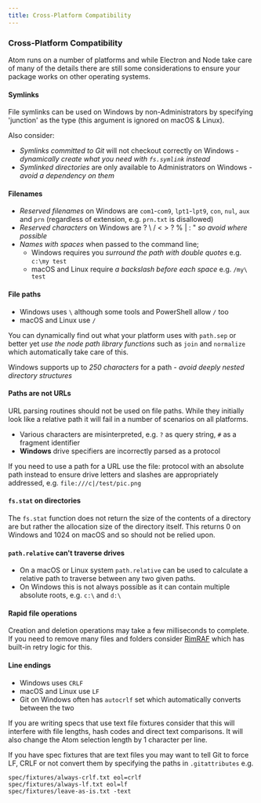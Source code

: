 ```yaml
---
title: Cross-Platform Compatibility
---
```

### Cross-Platform Compatibility

Atom runs on a number of platforms and while Electron and Node take care of many of the details there
are still some considerations to ensure your package works on other operating systems.

#### Symlinks

File symlinks can be used on Windows by non-Administrators by specifying 'junction' as the type (this argument is ignored on macOS & Linux).

Also consider:

* *Symlinks committed to Git* will not checkout correctly on Windows - _dynamically create what you need with `fs.symlink` instead_
* *Symlinked directories* are only available to Administrators on Windows - _avoid a dependency on them_

#### Filenames

* *Reserved filenames* on Windows are `com1`-`com9`, `lpt1`-`lpt9`, `con`, `nul`, `aux` and `prn` (regardless of extension, e.g. `prn.txt` is disallowed)
* *Reserved characters* on Windows are ? \ / < > ? % | : "  _so avoid where possible_
* *Names with spaces* when passed to the command line;
    * Windows requires you _surround the path with double quotes_ e.g. `c:\my test`
    * macOS and Linux require _a backslash before each space_ e.g. `/my\ test`

#### File paths

* Windows uses `\` although some tools and PowerShell allow `/` too
* macOS and Linux use `/`

You can dynamically find out what your platform uses with `path.sep` or better yet _use the node path library functions_ such as `join` and `normalize` which automatically take care of this.

Windows supports up to *250 characters* for a path - _avoid deeply nested directory structures_

#### Paths are not URLs

URL parsing routines should not be used on file paths. While they initially look like a relative path it will fail in a number of scenarios on all platforms.

* Various characters are misinterpreted, e.g. `?` as query string, `#` as a fragment identifier
* **Windows** drive specifiers are incorrectly parsed as a protocol

If you need to use a path for a URL use the file: protocol with an absolute path instead to ensure drive letters and slashes are appropriately addressed, e.g. `file:///c|/test/pic.png`

#### `fs.stat` on directories

The `fs.stat` function does not return the size of the contents of a directory are but rather the allocation size of the directory itself. This returns 0 on Windows and 1024 on macOS and so should not be relied upon.

#### `path.relative` can't traverse drives

* On a macOS or Linux system `path.relative` can be used to calculate a relative path to traverse between any two given paths.
* On Windows this is not always possible as it can contain multiple absolute roots, e.g. `c:\` and `d:\`

#### Rapid file operations

Creation and deletion operations may take a few milliseconds to complete. If you need to remove many files and folders consider [RimRAF](https://www.npmjs.com/package/rimraf) which has built-in retry logic for this.

#### Line endings

* Windows uses `CRLF`
* macOS and Linux use `LF`
* Git on Windows often has `autocrlf` set which automatically converts between the two

If you are writing specs that use text file fixtures consider that this will interfere with file lengths, hash codes and direct text comparisons. It will also change the Atom selection length by 1 character per line.

If you have spec fixtures that are text files you may want to tell Git to force LF, CRLF or not convert them by specifying the paths in `.gitattributes` e.g.

```
spec/fixtures/always-crlf.txt eol=crlf
spec/fixtures/always-lf.txt eol=lf
spec/fixtures/leave-as-is.txt -text
```
